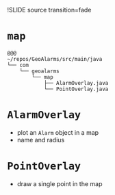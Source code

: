 !SLIDE source transition=fade

# `map` #

    @@@
    ~/repos/GeoAlarms/src/main/java
    └── com
        └── geoalarms
            └── map
                ├── AlarmOverlay.java
                └── PointOverlay.java

<!SLIDE GeoAlarms smaller transition=scrollLeft>

# `AlarmOverlay` #
* plot an `Alarm` object in a map
* name and radius

# `PointOverlay` #

* draw a single point in the map 


